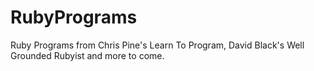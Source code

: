 # RubyPrograms
Ruby Programs from Chris Pine's Learn To Program, David Black's Well Grounded Rubyist and more to come.
